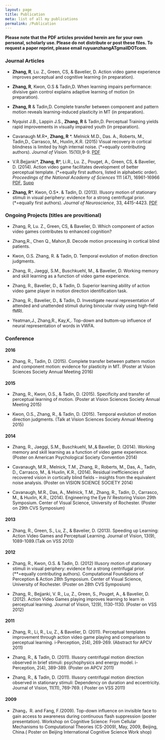 ```yaml
---
layout: page
title: Publication
meta: list of all my publications
permalink: /Publication
---
```


**Please note that the PDF articles provided herein are for your own personal, scholarly use. Please do not distribute or post these files. To request a paper reprint, please email ruyuanzhangATgmailDOTcom.**


### Journal Articles

- **Zhang, R**, Lu. Z., Green, CS, & Bavelier, D. Action video game experience improves perceptual and cognitive learning (in preparation).

- **Zhang, R**, Kwon, O.S & Tadin,D. When learning impairs performance: divisive gain control explains adaptive learning of motion (in preparation).

- **Zhang, R** & Tadin,D. Complete transfer between component and pattern motion reveals learning-induced plasticity in MT (in preparation).

- Nyquist J.B., Lappin J.S., **Zhang, R** & Tadin,D. Perceptual Training yields rapid improvements in visually impaired youth (in preparation).

- Cavanaugh M.R\*, **Zhang, R** \*. Melnick M.D., Das. A., Roberts, M., Tadin,D., Carrasco, M., Huxlin,.K.R.  (2015) Visual recovery in cortical blindness is limited by high internal noise. (\*=equally contributing authors). *Journal of Vision*. 15(10),9-9. [PDF](https://github.com/ruyuanzhang/ruyuanzhang.github.io/blob/master/files/CavanaughZhang_JOV15.pdf) 

- V.R.Bejjanki\*, **Zhang, R**\*, Li.R., Lu. Z., Pouget, A., Green, CS, & Bavelier, D. (2014).  Action video game facilitates development of better perceptual template. (\*=equally first authors, listed in alphabetic order). *Proceedings of the National Academy of Sciences*  111 (47), 16961-16966 [PDF](https://github.com/ruyuanzhang/ruyuanzhang.github.io/blob/master/files/BejjankiZhang_PNAS16.pdf), [Supp](https://github.com/ruyuanzhang/ruyuanzhang.github.io/blob/master/files/BejjankiZhang_PNAS16_supp.pdf)


- **Zhang, R**\*. Kwon, O.S\*. & Tadin, D. (2013). Illusory motion of stationary stimuli in visual periphery: evidence for a strong centrifugal prior. (\*=equally first authors). *Journal of Neuroscience*, 33, 4415-4423. [PDF](https://github.com/ruyuanzhang/ruyuanzhang.github.io/blob/master/files/ZhangKwonTadin_JN13.pdf)

### Ongoing Projects (titles are provitional)



- Zhang, R, Lu. Z., Green, CS, & Bavelier, D.   Which component of action video games contributes to enhanced cognition?

- Zhang,R., Chen Q., Mahon,B.  Decode motion processing in cortical blind patients.

- Kwon, O.S.  Zhang, R. & Tadin, D.   Temporal evolution of motion direction judgments.

- Zhang, R., Jaeggi, S.M., Buschkuehl, M., & Bavelier, D.   Working memory and skill learning as a function of video game experience.

- Zhang, R., Bavelier, D., & Tadin, D.  Superior learning ability of action video game player in motion direction identification task.

- Zhang, R., Bavelier, D., & Tadin, D.  Investigate neural representation of attended and unattended stimuli during binocular rivaly using high-field fMRI.

- Yeatman,J., Zhang,R., Kay,K,. Top-down and buttom-up influence of neural representation of words in VWFA.


### Conference

#### 2016
- Zhang, R., Tadin, D. (2015). Complete transfer between pattern motion and component motion: evidence for plasticity in MT. (Poster at Vision Sciences Society Annual Meeting 2016)


#### 2015
- Zhang, R., Kwon, O.S., & Tadin, D. (2015). Specificity and transfer of perceptual learning of motion. (Poster at Vision Sciences Society Annual Meeting 2015)

- Kwon, O.S., Zhang, R., & Tadin, D. (2015). Temporal evolution of motion direction judgments. (Talk at Vision Sciences Society Annual Meeting 2015)    

#### 2014
- Zhang, R., Jaeggi, S.M., Buschkuehl, M.,& Bavelier, D. (2014). Working memory and skill learning as a function of video game experience. (Poster on American Psychological Society Convention 2014)

- Cavanaugh, M.R., Melnick, T.M., Zhang, R., Roberts, M., Das, A., Tadin, D., Carrasco, M., & Huxlin, K.R., (2014). Residual inefficiencies of recovered vision in cortically blind fields – insights from the equivalent noise analysis. (Poster on VISION SCIENCE SOCIETY 2014)

- Cavanaugh, M.R., Das, A., Melnick, T.M., Zhang, R., Tadin, D., Carrasco, M., & Huxlin, K.R., (2014). Engineering the Eye IV Restoring Vision 29th Symposium. Center of Visual Science, University of Rochester. (Poster on 29th CVS Symposium)

#### 2013

- Zhang, R., Green, S., Lu, Z., & Bavelier, D. (2013). Speeding up Learning: Action Video Games and Perceptual Learning. Journal of Vision, 13(9), 1089-1089.(Talk on VSS 2013)

#### 2012

- Zhang, R., Kwon, O.S. & Tadin, D. (2012) Illusory motion of stationary stimuli in visual periphery: evidence for a strong centrifugal prior. (**=equally contributing authors). Computational Foundations of Perception & Action 28th Symposium. Center of Visual Science, University of Rochester. (Poster on 28th CVS Symposium)

- Zhang, R., Bejjanki, V. R., Lu, Z., Green, S., Pouget, A., & Bavelier, D. (2012). Action Video Games playing improves learning to learn in perceptual learning. Journal of Vision, 12(9), 1130-1130. (Poster on VSS 2012)

#### 2011

- Zhang, R., Li, R., Lu, Z., & Bavelier, D. (2011). Perceptual templates improvement through action video game playing and comparison to perceptual learning. i-Perception, 2(4), 269-269. (Abstract for APCV 2011)

- Zhang, R., & Tadin, D. (2011). Illusory centrifugal motion direction observed in brief stimuli: psychophysics and energy model. i-Perception, 2(4), 389-389. (Poster on APCV 2011)

- Zhang, R., & Tadin, D. (2011). Illusory centrifugal motion direction observed in stationary stimuli: Dependency on duration and eccentricity. Journal of Vision, 11(11), 769-769. ( Poster on VSS 2011)

#### 2009

- Zhang，R. and Fang, F.(2009). Top-down influence on invisible face to gain access to awareness during continuous flash suppression (poster presentation). Workshop on Cognitive Science: From Cellular Mechanisms to Computational Theories (CS-2009), May, 2009, Beijing, China.( Poster on Beijing International Cognitive Science Work shop)
